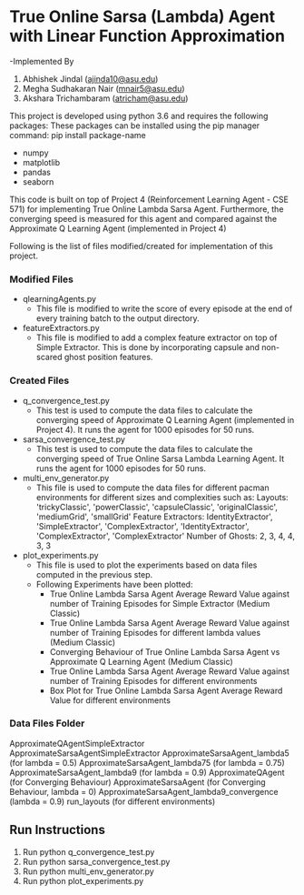 # True Online Sarsa (Lambda) Agent with Linear Function Approximation

-Implemented By
1. Abhishek Jindal (ajinda10@asu.edu)
2. Megha Sudhakaran Nair (mnair5@asu.edu)
3. Akshara Trichambaram (atricham@asu.edu)

This project is developed using python 3.6 and requires the following packages:
These packages can be installed using the pip manager command:
pip install package-name
- numpy
- matplotlib
- pandas
- seaborn

This code is built on top of Project 4 (Reinforcement Learning Agent - CSE 571)
for implementing True Online Lambda Sarsa Agent. Furthermore, 
the converging speed is measured for this agent and compared against
the Approximate Q Learning Agent (implemented in Project 4)

Following is the list of files modified/created 
for implementation of this project.

### Modified Files
- qlearningAgents.py
  - This file is modified to write the score of 
  every episode at the end of every training batch 
  to the output directory.
- featureExtractors.py
  - This file is modified to add a complex feature extractor
  on top of Simple Extractor. This is done by incorporating 
  capsule and non-scared ghost position features.

### Created Files
- q_convergence_test.py
  - This test is used to compute the data files to calculate the converging 
  speed of Approximate Q Learning Agent (implemented in Project 4). It runs the
  agent for 1000 episodes for 50 runs.
- sarsa_convergence_test.py
  - This test is used to compute the data files to calculate the converging 
  speed of True Online Sarsa Lambda Learning Agent. It runs the agent 
  for 1000 episodes for 50 runs.
- multi_env_generator.py
  - This file is used to compute the data files for different pacman environments
  for different sizes and complexities such as:
  Layouts: 'trickyClassic', 'powerClassic', 'capsuleClassic', 'originalClassic', 'mediumGrid', 'smallGrid'
  Feature Extractors: IdentityExtractor', 'SimpleExtractor', 'ComplexExtractor', 'IdentityExtractor', 'ComplexExtractor', 'ComplexExtractor'
  Number of Ghosts: 2, 3, 4, 4, 3, 3
- plot_experiments.py
  - This file is used to plot the experiments based on data files computed in the previous step.
  - Following Experiments have been plotted:
    - True Online Lambda Sarsa Agent Average Reward Value against 
    number of Training Episodes for Simple Extractor (Medium Classic)
    - True Online Lambda Sarsa Agent Average Reward Value against 
    number of Training Episodes for different lambda values (Medium Classic)
    - Converging Behaviour of True Online Lambda Sarsa Agent 
    vs Approximate Q Learning Agent (Medium Classic)
    - True Online Lambda Sarsa Agent Average Reward Value against 
    number of Training Episodes for different environments
    - Box Plot for True Online Lambda Sarsa Agent Average Reward Value 
    for different environments

### Data Files Folder
ApproximateQAgentSimpleExtractor
ApproximateSarsaAgentSimpleExtractor
ApproximateSarsaAgent_lambda5 (for lambda = 0.5)
ApproximateSarsaAgent_lambda75 (for lambda = 0.75)
ApproximateSarsaAgent_lambda9 (for lambda = 0.9)
ApproximateQAgent (for Converging Behaviour)
ApproximateSarsaAgent (for Converging Behaviour, lambda = 0)
ApproximateSarsaAgent_lambda9_convergence (lambda = 0.9)
run_layouts (for different environments)

## Run Instructions
1. Run python q_convergence_test.py
2. Run python sarsa_convergence_test.py
3. Run python multi_env_generator.py
4. Run python plot_experiments.py